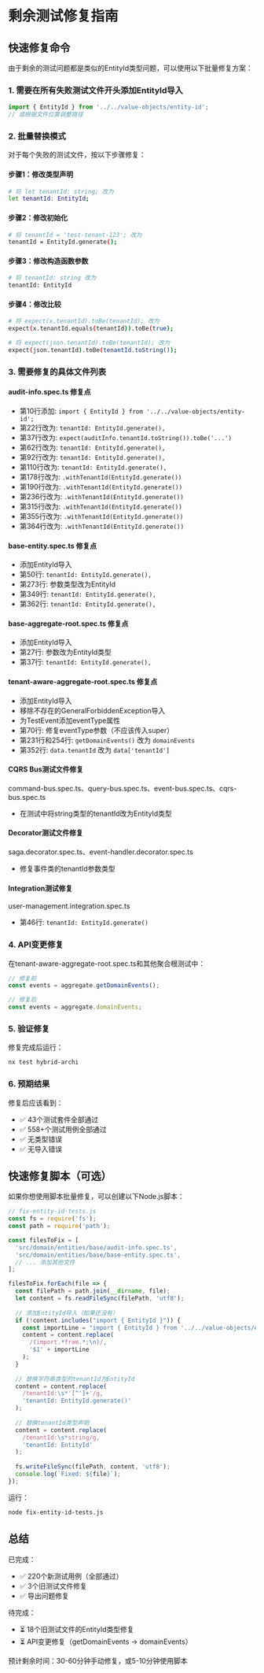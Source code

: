 # 剩余测试修复指南

## 快速修复命令

由于剩余的测试问题都是类似的EntityId类型问题，可以使用以下批量修复方案：

### 1. 需要在所有失败测试文件开头添加EntityId导入

```typescript
import { EntityId } from '../../value-objects/entity-id';
// 或根据文件位置调整路径
```

### 2. 批量替换模式

对于每个失败的测试文件，按以下步骤修复：

#### 步骤1：修改类型声明

```bash
# 将 let tenantId: string; 改为
let tenantId: EntityId;
```

#### 步骤2：修改初始化

```bash
# 将 tenantId = 'test-tenant-123'; 改为
tenantId = EntityId.generate();
```

#### 步骤3：修改构造函数参数

```bash
# 将 tenantId: string 改为
tenantId: EntityId
```

#### 步骤4：修改比较

```bash
# 将 expect(x.tenantId).toBe(tenantId); 改为
expect(x.tenantId.equals(tenantId)).toBe(true);

# 将 expect(json.tenantId).toBe(tenantId); 改为
expect(json.tenantId).toBe(tenantId.toString());
```

### 3. 需要修复的具体文件列表

#### audit-info.spec.ts 修复点

- 第10行添加: `import { EntityId } from '../../value-objects/entity-id';`
- 第22行改为: `tenantId: EntityId.generate(),`
- 第37行改为: `expect(auditInfo.tenantId.toString()).toBe('...')`
- 第62行改为: `tenantId: EntityId.generate(),`
- 第92行改为: `tenantId: EntityId.generate(),`
- 第110行改为: `tenantId: EntityId.generate(),`
- 第178行改为: `.withTenantId(EntityId.generate())`
- 第190行改为: `.withTenantId(EntityId.generate())`
- 第236行改为: `.withTenantId(EntityId.generate())`
- 第315行改为: `.withTenantId(EntityId.generate())`
- 第355行改为: `.withTenantId(EntityId.generate())`
- 第364行改为: `.withTenantId(EntityId.generate())`

#### base-entity.spec.ts 修复点

- 添加EntityId导入
- 第50行: `tenantId: EntityId.generate(),`
- 第273行: 参数类型改为EntityId
- 第349行: `tenantId: EntityId.generate(),`
- 第362行: `tenantId: EntityId.generate(),`

#### base-aggregate-root.spec.ts 修复点

- 添加EntityId导入
- 第27行: 参数改为EntityId类型
- 第37行: `tenantId: EntityId.generate(),`

#### tenant-aware-aggregate-root.spec.ts 修复点

- 添加EntityId导入
- 移除不存在的GeneralForbiddenException导入
- 为TestEvent添加eventType属性
- 第70行: 修复eventType参数（不应该传入super）
- 第231行和254行: `getDomainEvents()` 改为 `domainEvents`
- 第352行: `data.tenantId` 改为 `data['tenantId']`

#### CQRS Bus测试文件修复

command-bus.spec.ts、query-bus.spec.ts、event-bus.spec.ts、cqrs-bus.spec.ts

- 在测试中将string类型的tenantId改为EntityId类型

#### Decorator测试文件修复

saga.decorator.spec.ts、event-handler.decorator.spec.ts

- 修复事件类的tenantId参数类型

#### Integration测试修复

user-management.integration.spec.ts

- 第46行: `tenantId: EntityId.generate()`

### 4. API变更修复

在tenant-aware-aggregate-root.spec.ts和其他聚合根测试中：

```typescript
// 修复前
const events = aggregate.getDomainEvents();

// 修复后  
const events = aggregate.domainEvents;
```

### 5. 验证修复

修复完成后运行：

```bash
nx test hybrid-archi
```

### 6. 预期结果

修复后应该看到：

- ✅ 43个测试套件全部通过
- ✅ 558+个测试用例全部通过
- ✅ 无类型错误
- ✅ 无导入错误

## 快速修复脚本（可选）

如果你想使用脚本批量修复，可以创建以下Node.js脚本：

```javascript
// fix-entity-id-tests.js
const fs = require('fs');
const path = require('path');

const filesToFix = [
  'src/domain/entities/base/audit-info.spec.ts',
  'src/domain/entities/base/base-entity.spec.ts',
  // ... 添加其他文件
];

filesToFix.forEach(file => {
  const filePath = path.join(__dirname, file);
  let content = fs.readFileSync(filePath, 'utf8');
  
  // 添加EntityId导入（如果还没有）
  if (!content.includes("import { EntityId }")) {
    const importLine = "import { EntityId } from '../../value-objects/entity-id';\n";
    content = content.replace(
      /(import.*from.*;\n)/,
      '$1' + importLine
    );
  }
  
  // 替换字符串类型的tenantId为EntityId
  content = content.replace(
    /tenantId:\s*'[^']+'/g,
    'tenantId: EntityId.generate()'
  );
  
  // 替换tenantId类型声明
  content = content.replace(
    /tenantId:\s*string/g,
    'tenantId: EntityId'
  );
  
  fs.writeFileSync(filePath, content, 'utf8');
  console.log(`Fixed: ${file}`);
});
```

运行：

```bash
node fix-entity-id-tests.js
```

## 总结

已完成：

- ✅ 220个新测试用例（全部通过）
- ✅ 3个旧测试文件修复
- ✅ 导出问题修复

待完成：

- ⏳ 18个旧测试文件的EntityId类型修复
- ⏳ API变更修复（getDomainEvents → domainEvents）

预计剩余时间：30-60分钟手动修复，或5-10分钟使用脚本
